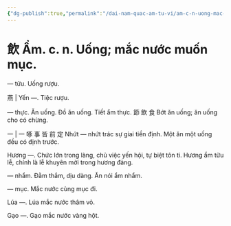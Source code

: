 ```yaml
---
{"dg-publish":true,"permalink":"/dai-nam-quac-am-tu-vi/am-c-n-uong-mac-nuoc-muon-muc/","tags":["âm-vị-tự"],"created":"2025-08-15T14:51:58.197+07:00"}
---
```


# 飲 Ẩm. c. n. Uống; mắc nước muốn mục.

― tữu. Uống rượu.

燕 | Yến —. Tiệc rượu.

— thực. Ăn uống. Đồ ăn uống. Tiết ẩm thực. 節 飲 食 Bớt ăn uống; ăn uống cho có chừng.

一 | 一 啄 事 皆 前 定 Nhứt — nhứt trác sự giai tiền định. Một ăn một uống đều có định trước.

Hương —. Chức lớn trong làng, chủ việc yến hội, tự biệt tôn ti. Hương ẩm tữu lễ, chính là lễ khuyên mời trong hương đảng.

— nhẩm. Đằm thắm, dịu dàng. Ăn nói ẩm nhẩm.

— mục. Mắc nước cùng mục đi.

Lúa —. Lúa mắc nước thâm vỏ.

Gạo —. Gạo mắc nước vàng hột.